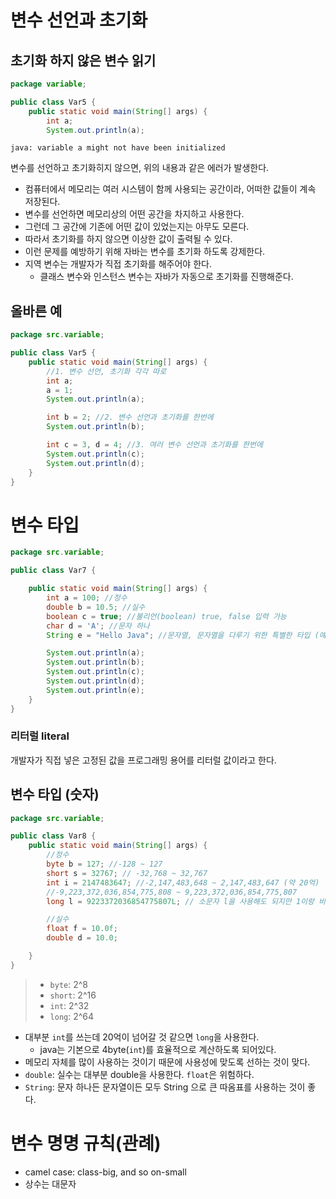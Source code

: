 # 변수 선언과 초기화

## 초기화 하지 않은 변수 읽기
```java
package variable;

public class Var5 {
    public static void main(String[] args) {
        int a;
        System.out.println(a);
```
`java: variable a might not have been initialized`

변수를 선언하고 초기화히지 않으면, 위의 내용과 같은 에러가 발생한다. 

- 컴퓨터에서 메모리는 여러 시스템이 함께 사용되는 공간이라, 어떠한 값들이 계속 저장된다.
- 변수를 선언하면 메모리상의 어떤 공간을 차지하고 사용한다.
- 그런데 그 공간에 기존에 어떤 값이 있었는지는 아무도 모른다.
- 따라서 초기화를 하지 않으면 이상한 값이 출력될 수 있다.
- 이런 문제를 예방하기 위해 자바는 변수를 초기화 하도록 강제한다.
- 지역 변수는 개발자가 직접 초기화를 해주어야 한다.
  - 클래스 변수와 인스턴스 변수는 자바가 자동으로 초기화를 진행해준다.

## 올바른 예
```java
package src.variable;

public class Var5 {
    public static void main(String[] args) {
        //1. 변수 선언, 초기화 각각 따로
        int a;
        a = 1;
        System.out.println(a);

        int b = 2; //2. 변수 선언과 초기화를 한번에
        System.out.println(b);

        int c = 3, d = 4; //3. 여러 변수 선언과 초기화를 한번에
        System.out.println(c);
        System.out.println(d);
    }
}
```

# 변수 타입

```java
package src.variable;

public class Var7 {

    public static void main(String[] args) {
        int a = 100; //정수
        double b = 10.5; //실수
        boolean c = true; //불리언(boolean) true, false 입력 가능
        char d = 'A'; //문자 하나
        String e = "Hello Java"; //문자열, 문자열을 다루기 위한 특별한 타입 (얘만 대문자!)

        System.out.println(a);
        System.out.println(b);
        System.out.println(c);
        System.out.println(d);
        System.out.println(e);
    }
}
```
### 리터럴 literal
개발자가 직접 넣은 고정된 값을 프로그래밍 용어를 리터럴 값이라고 한다.

## 변수 타입 (숫자)
```java
package src.variable;

public class Var8 {
    public static void main(String[] args) {
        //정수
        byte b = 127; //-128 ~ 127
        short s = 32767; // -32,768 ~ 32,767
        int i = 2147483647; //-2,147,483,648 ~ 2,147,483,647 (약 20억)
        //-9,223,372,036,854,775,808 ~ 9,223,372,036,854,775,807
        long l = 9223372036854775807L; // 소문자 l을 사용해도 되지만 1이랑 비슷해서 권장되지는 않음.

        //실수
        float f = 10.0f;
        double d = 10.0;

    }
}
```
>- `byte`: 2^8 
>- `short`: 2^16
>- `int`: 2^32
>- `long`: 2^64

- 대부분 `int`를 쓰는데 20억이 넘어갈 것 같으면 `long`을 사용한다.
  - java는 기본으로 4byte(`int`)를 효율적으로 계산하도록 되어있다.
- 메모리 자체를 많이 사용하는 것이기 때문에 사용성에 맞도록 선하는 것이 맞다.
- `double`: 실수는 대부분 double을 사용한다. `float`은 위험하다.
- `String`: 문자 하나든 문자열이든 모두 String 으로 큰 따옴표를 사용하는 것이 좋다.
 

# 변수 명명 규칙(관례)
- camel case: class-big, and so on-small
- 상수는 대문자